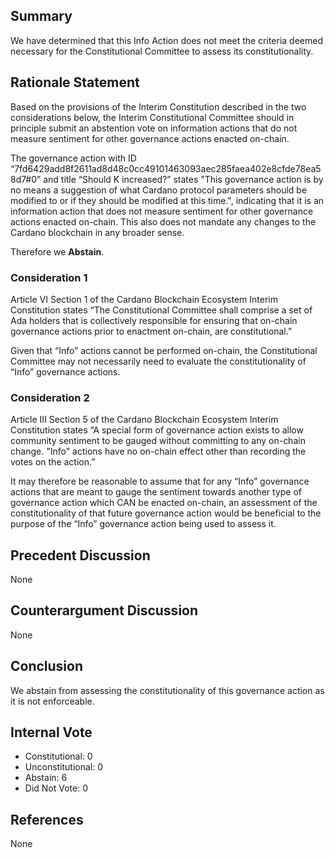 ## Summary
We have determined that this Info Action does not meet the criteria deemed necessary for the Constitutional Committee to assess its constitutionality.

## Rationale Statement
Based on the provisions of the Interim Constitution described in the two considerations below, the Interim Constitutional Committee should in principle submit an abstention vote on information actions that do not measure sentiment for other governance actions enacted on-chain. 

The governance action with ID “7fd6429add8f2611ad8d48c0cc49101463093aec285faea402e8cfde78ea58d7#0” and title “Should K increased?” states "This governance action is by no means a suggestion of what Cardano protocol parameters should be modified to or if they should be modified at this time.", indicating that it is an information action that does not measure sentiment for other governance actions enacted on-chain. This also does not mandate any changes to the Cardano blockchain in any broader sense.

Therefore we **Abstain**.
### Consideration 1
Article VI Section 1 of the Cardano Blockchain Ecosystem Interim Constitution states “The Constitutional Committee shall comprise a set of Ada holders that is collectively responsible for ensuring that on-chain governance actions prior to enactment on-chain, are constitutional.”

Given that “Info” actions cannot be performed on-chain, the Constitutional Committee may not necessarily need to evaluate the constitutionality of “Info” governance actions.
### Consideration 2
Article III Section 5 of the Cardano Blockchain Ecosystem Interim Constitution states “A special form of governance action exists to allow community sentiment to be gauged without committing to any on-chain change. "Info" actions have no on-chain effect other than recording the votes on the action.” 

It may therefore be reasonable to assume that for any “Info” governance actions that are meant to gauge the sentiment towards another type of governance action which CAN be enacted on-chain, an assessment of the constitutionality of that future governance action would be beneficial to the purpose of the “Info” governance action being used to assess it.
## Precedent Discussion
None
## Counterargument Discussion
None
## Conclusion
We abstain from assessing the constitutionality of this governance action as it is not enforceable.
## Internal Vote
- Constitutional: 0
- Unconstitutional: 0
- Abstain: 6
- Did Not Vote: 0
## References
None